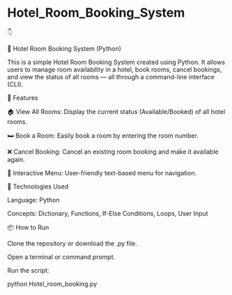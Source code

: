 # Hotel_Room_Booking_System
👇

🏨 Hotel Room Booking System (Python)

This is a simple Hotel Room Booking System created using Python. It allows users to manage room availability in a hotel, book rooms, cancel bookings, and view the status of all rooms — all through a command-line interface (CLI).

📌 Features

🏠 View All Rooms: Display the current status (Available/Booked) of all hotel rooms.

🛏️ Book a Room: Easily book a room by entering the room number.

❌ Cancel Booking: Cancel an existing room booking and make it available again.

🔁 Interactive Menu: User-friendly text-based menu for navigation.

🧰 Technologies Used

Language: Python

Concepts: Dictionary, Functions, If-Else Conditions, Loops, User Input

📦 How to Run

Clone the repository or download the .py file.

Open a terminal or command prompt.

Run the script:

python Hotel_room_booking.py
